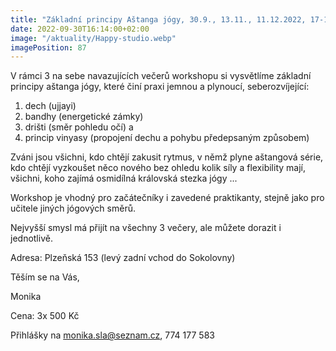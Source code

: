 ```yaml
---
title: "Základní principy Aštanga jógy, 30.9., 13.11., 11.12.2022, 17-19 hod, Happy studio, Králův dvůr"
date: 2022-09-30T16:14:00+02:00
image: "/aktuality/Happy-studio.webp"
imagePosition: 87
---
```


V rámci 3 na sebe navazujících večerů workshopu si vysvětlíme základní principy aštanga jógy, které činí praxi jemnou a plynoucí, seberozvíjející:

1. dech (ujjayi)
2. bandhy (energetické zámky)
3. drišti (směr pohledu očí) a
4. princip vinyasy (propojení dechu a pohybu předepsaným způsobem)

Zváni jsou všichni, kdo chtějí zakusit rytmus, v němž plyne aštangová série, kdo chtějí vyzkoušet něco nového bez ohledu kolik síly a flexibility mají, všichni, koho zajímá osmidílná královská stezka jógy ...

Workshop je vhodný pro začátečníky i zavedené praktikanty, stejně jako pro učitele jiných jógových směrů.

Nejvyšší smysl má přijít na všechny 3 večery, ale můžete dorazit i jednotlivě.

Adresa: Plzeňská 153 (levý zadní vchod do Sokolovny)

Těším se na Vás,

Monika

Cena: 3x 500 Kč

Přihlášky na monika.sla@seznam.cz, 774 177 583
